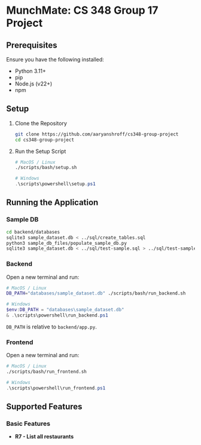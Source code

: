 # MunchMate: CS 348 Group 17 Project

## Prerequisites

Ensure you have the following installed:

- Python 3.11+
- pip
- Node.js (v22+)
- npm

## Setup

1. Clone the Repository

   ```bash
   git clone https://github.com/aaryanshroff/cs348-group-project
   cd cs348-group-project
   ```

2. Run the Setup Script

    ```bash
    # MacOS / Linux
    ./scripts/bash/setup.sh
    ```

    ```powershell
    # Windows
    .\scripts\powershell\setup.ps1
    ```

## Running the Application

### Sample DB

```bash
cd backend/databases
sqlite3 sample_dataset.db < ../sql/create_tables.sql
python3 sample_db_files/populate_sample_db.py
sqlite3 sample_dataset.db < ../sql/test-sample.sql > ../sql/test-sample.out
```

### Backend
Open a new terminal and run:
```bash
# MacOS / Linux
DB_PATH="databases/sample_dataset.db" ./scripts/bash/run_backend.sh
```

```powershell
# Windows
$env:DB_PATH = "databases\sample_dataset.db"
& .\scripts\powershell\run_backend.ps1
```

`DB_PATH` is relative to `backend/app.py`.

### Frontend
Open a new terminal and run:
```bash
# MacOS / Linux
./scripts/bash/run_frontend.sh
```

```powershell
# Windows
.\scripts\powershell\run_frontend.ps1
```

## Supported Features

### Basic Features

- **R7 - List all restaurants**
